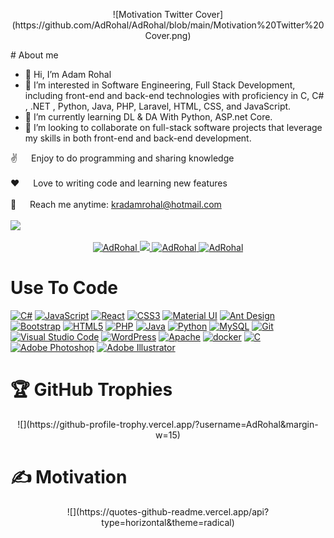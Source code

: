 <p align="center">
![Motivation Twitter Cover](https://github.com/AdRohal/AdRohal/blob/main/Motivation%20Twitter%20Cover.png)
</p>
<!-- About Section -->
 # About me 

 - 👋 Hi, I’m Adam Rohal
- 👀 I’m interested in Software Engineering, Full Stack Development, including front-end and back-end technologies with proficiency in C, C# , .NET , Python, Java, PHP, Laravel, HTML, CSS, and JavaScript.
- 🌱 I’m currently learning DL & DA With Python, ASP.net Core.
- 💞️ I’m looking to collaborate on full-stack software projects that leverage my skills in both front-end and back-end development.
<p>
  
 ✌️ &emsp; Enjoy to do programming and sharing knowledge <br/><br/>
 ❤️ &emsp; Love to writing code and learning new features<br/><br/>
 📧 &emsp; Reach me anytime: kradamrohal@hotmail.com<br/><br/>
 [![](https://visitcount.itsvg.in/api?id=AdRohal&label=Profile%20Views&icon=0&pretty=true)](https://visitcount.itsvg.in)
</p>
<p align="center">
 <a href="https://www.linkedin.com/in/adam-rohal-30884520a/" target="_blank">
  <img src="https://img.shields.io/badge/LinkedIn-0077B5?style=for-the-badge&logo=linkedin&logoColor=white" alt="AdRohal"/>
 </a>
 <a href="https://twitter.com/Adaam_21" target="_blank">
  <img src="https://img.shields.io/badge/Twitter-1DA1F2?style=for-the-badge&logo=twitter&logoColor=white" />
 </a>
 <a href="https://instagram.com/rhladam_" target="_blank"> 
  <img src="https://img.shields.io/badge/Instagram-fe4164?style=for-the-badge&logo=instagram&logoColor=white" alt="AdRohal" />
 </a> 
 <a href="https://facebook.com/adam.rohal.58" target="_blank"> 
  <img src="https://img.shields.io/badge/Facebook-20BEFF?&style=for-the-badge&logo=facebook&logoColor=white" alt="AdRohal"  />
  </a> 
</p>

# Use To Code

   <a href="https://www.typescriptlang.org/" title="C#"><img src="https://github.com/get-icon/geticon/raw/master/icons/c-sharp.svg" alt="C#" width="21px" height="21px"></a>
   <a href="https://developer.mozilla.org/en-US/docs/Web/JavaScript" title="JavaScript"><img src="https://github.com/get-icon/geticon/raw/master/icons/javascript.svg" alt="JavaScript" width="21px" height="21px"></a>
   <a href="https://reactjs.org/" title="React"><img src="https://github.com/get-icon/geticon/raw/master/icons/react.svg" alt="React" width="21px" height="21px"></a>
   <a href="https://www.w3.org/TR/CSS/" title="CSS3"><img src="https://github.com/get-icon/geticon/raw/master/icons/css-3.svg" alt="CSS3" width="21px" height="21px"></a>
   <a href="https://material-ui.com/" title="Material UI"><img src="https://github.com/get-icon/geticon/raw/master/icons/material-ui.svg" alt="Material UI" width="21px" height="21px"></a>
   <a href="https://ant.design/" title="Ant Design"><img src="https://github.com/get-icon/geticon/raw/master/icons/ant-design.svg" alt="Ant Design" width="21px" height="21px"></a>
   <a href="https://getbootstrap.com/" title="Bootstrap"><img src="https://github.com/get-icon/geticon/raw/master/icons/bootstrap.svg" alt="Bootstrap" width="21px" height="21px"></a>
   <a href="https://www.w3.org/TR/html5/" title="HTML5"><img src="https://github.com/get-icon/geticon/raw/master/icons/html-5.svg" alt="HTML5" width="21px" height="21px"></a>
   <a href="https://php.net/" title="PHP"><img src="https://github.com/get-icon/geticon/raw/master/icons/php.svg" alt="PHP" width="21px" height="21px"></a>
   <a href="https://www.java.com/" title="Java"><img src="https://github.com/get-icon/geticon/raw/master/icons/java.svg" alt="Java" width="21px" height="21px"></a>
   <a href="https://www.python.org/" title="Python"><img src="https://github.com/get-icon/geticon/raw/master/icons/python.svg" alt="Python" width="21px" height="21px"></a>
   <a href="https://dev.mysql.com/" title="MySQL"><img src="https://github.com/get-icon/geticon/raw/master/icons/mysql.svg" alt="MySQL" width="21px" height="21px"></a>
   <a href="https://git-scm.com/" title="Git"><img src="https://github.com/get-icon/geticon/raw/master/icons/git-icon.svg" alt="Git" width="21px" height="21px"></a>
   <a href="https://code.visualstudio.com/" title="Visual Studio Code"><img src="https://github.com/get-icon/geticon/raw/master/icons/visual-studio-code.svg" alt="Visual Studio Code" width="21px" height="21px"></a>
   <a href="https://wordpress.org/" title="WordPress"><img src="https://github.com/get-icon/geticon/raw/master/icons/wordpress-icon.svg" alt="WordPress" width="21px" height="21px"></a>
   <a href="https://www.apache.org/" title="Apache"><img src="https://github.com/get-icon/geticon/raw/master/icons/apache.svg" alt="Apache" width="21px" height="21px"></a>
   <a href="https://www.docker.com/" title="docker"><img src="https://github.com/get-icon/geticon/raw/master/icons/docker-icon.svg" alt="docker" width="21px" height="21px"></a>
   <a href="https://en.wikipedia.org/wiki/C_(programming_language)" title="C"><img src="https://github.com/get-icon/geticon/raw/master/icons/c.svg" alt="C" width="21px" height="21px"></a>
   <a href="https://www.adobe.com/products/photoshop.html" title="Adobe Photoshop"><img src="https://github.com/get-icon/geticon/raw/master/icons/adobe-photoshop.svg" alt="Adobe Photoshop" width="21px" height="21px"></a>
   <a href="https://www.adobe.com/products/illustrator.html" title="Adobe Illustrator"><img src="https://github.com/get-icon/geticon/raw/master/icons/adobe-illustrator.svg" alt="Adobe Illustrator" width="21px" height="21px"></a>
<br/>
# 🏆 GitHub Trophies 
<p align="center">
 ![](https://github-profile-trophy.vercel.app/?username=AdRohal&margin-w=15)
</p>

# ✍️ Motivation
<p align="center">
![](https://quotes-github-readme.vercel.app/api?type=horizontal&theme=radical)
</p>
